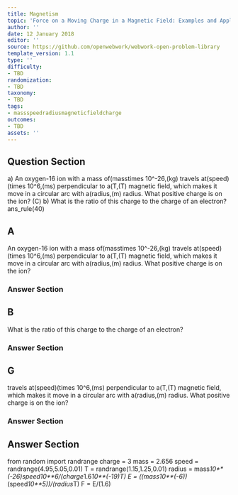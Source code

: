 ```yaml
---
title: Magnetism
topic: 'Force on a Moving Charge in a Magnetic Field: Examples and Applications'
author: ''
date: 12 January 2018
editor: ''
source: https://github.com/openwebwork/webwork-open-problem-library
template_version: 1.1
type: ''
difficulty:
- TBD
randomization:
- TBD
taxonomy:
- TBD
tags:
- massspeedradiusmagneticfieldcharge
outcomes:
- TBD
assets: ''
---
```


## Question Section 

a) An oxygen-16 ion with a mass of(masstimes 10^-26,(kg) travels at(speed)(times 10^6,(ms) perpendicular to a(T,(T) magnetic field, which makes it move in a circular arc with a(radius,(m) radius. What positive charge is on the ion?
(C)
b) What is the ratio of this charge to the charge of an electron?
ans_rule(40)

## A
An oxygen-16 ion with a mass of(masstimes 10^-26,(kg) travels at(speed)(times 10^6,(ms) perpendicular to a(T,(T) magnetic field, which makes it move in a circular arc with a(radius,(m) radius. What positive charge is on the ion?
### Answer Section
## B
What is the ratio of this charge to the charge of an electron?
### Answer Section
## G
travels at(speed)(times 10^6,(ms) perpendicular to a(T,(T) magnetic field, which makes it move in a circular arc with a(radius,(m) radius. What positive charge is on the ion?
### Answer Section


## Answer Section

from random import randrange
charge = 3
mass = 2.656
speed = randrange(4.95,5.05,0.01)
T = randrange(1.15,1.25,0.01)
radius = mass*10**(-26)*speed*10**6/(charge*1.6*10**(-19)*T)
E = ((mass*10**(-6))*(speed*10**5))/(radius*T)
F = E/(1.6)